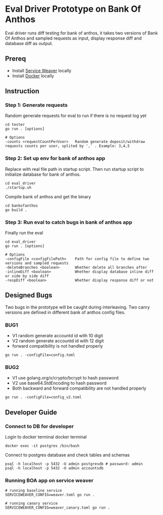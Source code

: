 # Eval Driver Prototype on Bank Of Anthos
Eval driver runs diff testing for bank of anthos, it takes two versions of Bank Of Anthos and sampled requests as input, display response diff and database diff as output.

## Prereq
- Install [Service Weaver](https://serviceweaver.dev/docs.html#what-is-service-weaver) locally
- Install [Docker](https://www.docker.com/get-started) locally

## Instruction
### Step 1: Generate requests
Random generate requests for eval to run if there is no request log yet
```shell
cd tester
go run . [options]

# Options
-counts <requestCountPerUser>   Random generate deposit/withdraw requests counts per user, splited by ',' . Example: 3,4,5
```

### Step 2: Set up env for bank of anthos app
Replace with real file path in startup script. Then run startup script to initialize database for bank of anthos.
```shell
cd eval_driver
./startup.sh
```
Compile bank of anthos and get the binary
```shell
cd bankofanthos
go build .
```

### Step 3: Run eval to catch bugs in bank of anthos app
Finally run the eval
```shell
cd eval_driver
go run . [options]

# Options
-configFile <configFilePath>    Path for config file to define two versions and sampled requests
-deleteBranches <boolean>       Whether delete all branches after 
-inlineDiff <boolean>           Whether display database inline diff or side by side diff
-respDiff <boolean>             Whether display response diff or not
```

## Designed Bugs
Two bugs in the prototype will be caught during interleaving. Two canry versions are defined in different bank of anthos config files.
### BUG1
- V1 random generate accountd id with 10 digit
- V2 random generate accountd id with 12 digit
- forward compatibility is not handled properly
```shell
go run . -configFile=config.toml
```

### BUG2
- V1 use golang.org/x/crypto/bcrypt to hash password
- V2 use base64.StdEncoding to hash password
- Both backward and forward compatibility are not handled properly
```shell
go run . -configFile=config_v2.toml
```

## Developer Guide
### Connect to DB for developer
Login to docker terminal docker terminal
```shell
docker exec -it postgres /bin/bash
```

Connect to postgres database and check tables and schemas
```shell
psql -h localhost -p 5432 -U admin postgresdb # password: admin
psql -h localhost -p 5432 -U admin accountsdb
```

### Running BOA app on service weaver 
```shell
# running baseline service
SERVICEWEAVER_CONFIG=weaver.toml go run .

# running canary service
SERVICEWEAVER_CONFIG=weaver_canary.toml go run .
```
